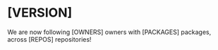 # [VERSION]

We are now following [OWNERS] owners with [PACKAGES] packages, across [REPOS] repositories!
